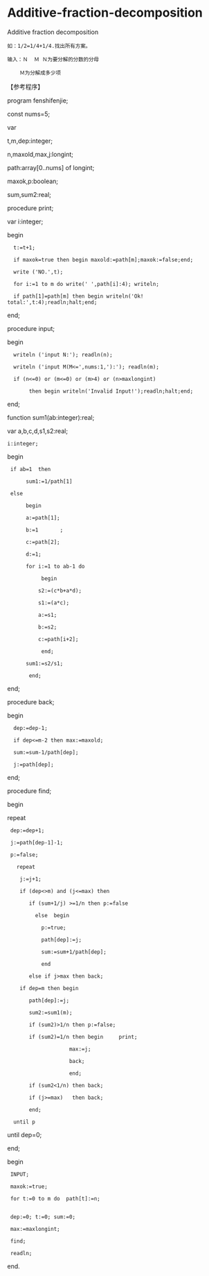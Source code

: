 # Additive-fraction-decomposition

Additive fraction decomposition

    如：1/2=1/4+1/4.找出所有方案。
    
    输入：Ｎ  Ｍ	Ｎ为要分解的分数的分母
    
		Ｍ为分解成多少项
    
【参考程序】

program fenshifenjie;

const  nums=5;

var

   t,m,dep:integer;
   
   n,maxold,max,j:longint;
   
   path:array[0..nums] of longint;
   
   maxok,p:boolean;
   
   sum,sum2:real;
   
procedure print;

var i:integer;

begin

	  t:=t+1;
    
	  if maxok=true then begin maxold:=path[m];maxok:=false;end;
    
	  write ('NO.',t);
    
	  for i:=1 to m do write(' ',path[i]:4); writeln;
    
	  if path[1]=path[m] then begin writeln('Ok!   total:',t:4);readln;halt;end;
    
end;


procedure input;

begin

	  writeln ('input N:'); readln(n);
    
	  writeln ('input M(M<=',nums:1,'):'); readln(m);
    
	  if (n<=0) or (m<=0) or (m>4) or (n>maxlongint)
    
		   then begin writeln('Invalid Input!');readln;halt;end;
       
end;

function sum1(ab:integer):real;

var a,b,c,d,s1,s2:real;

    i:integer;
    
begin

	 if ab=1  then
   
	      sum1:=1/path[1]
        
	 else
   
	      begin
        
		  a:=path[1];
      
		  b:=1	     ;
      
		  c:=path[2];
      
		  d:=1;
      
		  for i:=1 to ab-1 do
      
		       begin
           
			  s2:=(c*b+a*d);
        
			  s1:=(a*c);
        
			  a:=s1;
        
			  b:=s2;
        
			  c:=path[i+2];
        
		       end;
           
		  sum1:=s2/s1;
      
	       end;
         
end;

procedure back;

begin

	  dep:=dep-1;
    
	  if dep<=m-2 then max:=maxold;
    
	  sum:=sum-1/path[dep];
    
	  j:=path[dep];
    
end;

procedure find;

begin

   repeat
   
	 dep:=dep+1;
   
	 j:=path[dep-1]-1;
   
	 p:=false;
   
	   repeat
     
	    j:=j+1;
      
	    if (dep<>m) and (j<=max) then
      
	       if (sum+1/j) >=1/n then p:=false
         
		     else  begin
         
			   p:=true;
         
			   path[dep]:=j;
         
			   sum:=sum+1/path[dep];
         
			   end
         
	       else if j>max then back;
         
	    if dep=m then begin
      
	       path[dep]:=j;
         
	       sum2:=sum1(m);
         
	       if (sum2)>1/n then p:=false;
         
	       if (sum2)=1/n then begin     print;
         
					    max:=j;
              
					    back;
              
					    end;
              
	       if (sum2<1/n) then back;
         
	       if (j>=max)   then back;
         
	       end;
         
      until p
      
   until dep=0;
   
end;

begin

     INPUT;
     
     maxok:=true;
     
     for t:=0 to m do  path[t]:=n;
     
     
     dep:=0; t:=0; sum:=0;
     
     max:=maxlongint;
     
     find;
     
     readln;
     
end.

